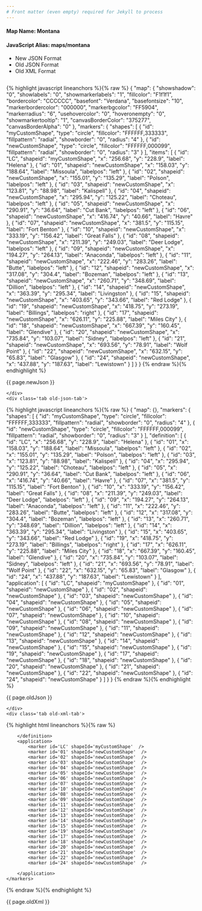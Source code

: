 ```yaml
---
# Front matter (even empty) required for Jekyll to process
---
```


#### Map Name: Montana

#### JavaScript Alias: maps/montana


<ul class='code-tabs'>
    <li class='active'>
        <a data-toggle='new-json'>New JSON Format</a>
    </li>
    <li>
        <a data-toggle='old-json'>Old JSON Format</a>
    </li>
    <li>
        <a data-toggle='old-xml'>Old XML Format</a>
    </li>
</ul>
<div class='tab-content'>
    <pre class='plain-code'></pre>
    <div class='tab new-json-tab active'>
{% highlight javascript lineanchors %}{% raw %}
{
    "map": {
        "showshadow": "0",
        "showlabels": "0",
        "showmarkerlabels": "1",
        "fillcolor": "F1f1f1",
        "bordercolor": "CCCCCC",
        "basefont": "Verdana",
        "basefontsize": "10",
        "markerbordercolor": "000000",
        "markerbgcolor": "FF5904",
        "markerradius": "6",
        "usehovercolor": "0",
        "hoveronempty": "0",
        "showmarkertooltip": "1",
        "canvasBorderColor": "375277",
        "canvasBorderAlpha": "0"
    },
    "markers": {
        "shapes": [
            {
                "id": "myCustomShape",
                "type": "circle",
                "fillcolor": "FFFFFF,333333",
                "fillpattern": "radial",
                "showborder": "0",
                "radius": "4"
            },
            {
                "id": "newCustomShape",
                "type": "circle",
                "fillcolor": "FFFFFF,000099",
                "fillpattern": "radial",
                "showborder": "0",
                "radius": "3"
            }
        ],
        "items": [
            {
                "id": "LC",
                "shapeid": "myCustomShape",
                "x": "256.68",
                "y": "228.9",
                "label": "Helena"
            },
            {
                "id": "01",
                "shapeid": "newCustomShape",
                "x": "158.03",
                "y": "188.64",
                "label": "Missoula",
                "labelpos": "left"
            },
            {
                "id": "02",
                "shapeid": "newCustomShape",
                "x": "155.01",
                "y": "135.29",
                "label": "Polson",
                "labelpos": "left"
            },
            {
                "id": "03",
                "shapeid": "newCustomShape",
                "x": "123.81",
                "y": "88.98",
                "label": "Kalispell"
            },
            {
                "id": "04",
                "shapeid": "newCustomShape",
                "x": "295.94",
                "y": "125.22",
                "label": "Choteau",
                "labelpos": "left"
            },
            {
                "id": "05",
                "shapeid": "newCustomShape",
                "x": "290.91",
                "y": "36.64",
                "label": "Cut Bank",
                "labelpos": "left"
            },
            {
                "id": "06",
                "shapeid": "newCustomShape",
                "x": "416.74",
                "y": "40.66",
                "label": "Havre"
            },
            {
                "id": "07",
                "shapeid": "newCustomShape",
                "x": "381.5",
                "y": "115.15",
                "label": "Fort Benton"
            },
            {
                "id": "10",
                "shapeid": "newCustomShape",
                "x": "333.19",
                "y": "156.42",
                "label": "Great Falls"
            },
            {
                "id": "08",
                "shapeid": "newCustomShape",
                "x": "211.39",
                "y": "249.03",
                "label": "Deer Lodge",
                "labelpos": "left"
            },
            {
                "id": "09",
                "shapeid": "newCustomShape",
                "x": "194.27",
                "y": "264.13",
                "label": "Anaconda",
                "labelpos": "left"
            },
            {
                "id": "11",
                "shapeid": "newCustomShape",
                "x": "222.46",
                "y": "283.26",
                "label": "Butte",
                "labelpos": "left"
            },
            {
                "id": "12",
                "shapeid": "newCustomShape",
                "x": "317.08",
                "y": "304.4",
                "label": "Bozeman",
                "labelpos": "left"
            },
            {
                "id": "13",
                "shapeid": "newCustomShape",
                "x": "260.71",
                "y": "348.69",
                "label": "Dillion",
                "labelpos": "left"
            },
            {
                "id": "14",
                "shapeid": "newCustomShape",
                "x": "363.39",
                "y": "295.34",
                "label": "Livingston"
            },
            {
                "id": "15",
                "shapeid": "newCustomShape",
                "x": "403.65",
                "y": "343.66",
                "label": "Red Lodge"
            },
            {
                "id": "19",
                "shapeid": "newCustomShape",
                "x": "418.75",
                "y": "273.19",
                "label": "Billings",
                "labelpos": "right"
            },
            {
                "id": "17",
                "shapeid": "newCustomShape",
                "x": "626.11",
                "y": "225.88",
                "label": "Miles City"
            },
            {
                "id": "18",
                "shapeid": "newCustomShape",
                "x": "667.39",
                "y": "160.45",
                "label": "Glendive"
            },
            {
                "id": "20",
                "shapeid": "newCustomShape",
                "x": "735.84",
                "y": "103.07",
                "label": "Sidney",
                "labelpos": "left"
            },
            {
                "id": "21",
                "shapeid": "newCustomShape",
                "x": "693.56",
                "y": "78.91",
                "label": "Wolf Point"
            },
            {
                "id": "22",
                "shapeid": "newCustomShape",
                "x": "632.15",
                "y": "65.83",
                "label": "Glasgow"
            },
            {
                "id": "24",
                "shapeid": "newCustomShape",
                "x": "437.88",
                "y": "187.63",
                "label": "Lewistown"
            }
        ]
    }
}
{% endraw %}{% endhighlight %}


<p class='text-success'>{{ page.newJson }}</p>

    </div>
    <div class='tab old-json-tab'>
{% highlight javascript lineanchors %}{% raw %}
{
    "map": {},
    "markers": {
        "shapes": [
            {
                "id": "myCustomShape",
                "type": "circle",
                "fillcolor": "FFFFFF,333333",
                "fillpattern": "radial",
                "showborder": "0",
                "radius": "4"
            },
            {
                "id": "newCustomShape",
                "type": "circle",
                "fillcolor": "FFFFFF,000099",
                "fillpattern": "radial",
                "showborder": "0",
                "radius": "3"
            }
        ],
        "definition": [
            {
                "id": "LC",
                "x": "256.68",
                "y": "228.9",
                "label": "Helena"
            },
            {
                "id": "01",
                "x": "158.03",
                "y": "188.64",
                "label": "Missoula",
                "labelpos": "left"
            },
            {
                "id": "02",
                "x": "155.01",
                "y": "135.29",
                "label": "Polson",
                "labelpos": "left"
            },
            {
                "id": "03",
                "x": "123.81",
                "y": "88.98",
                "label": "Kalispell"
            },
            {
                "id": "04",
                "x": "295.94",
                "y": "125.22",
                "label": "Choteau",
                "labelpos": "left"
            },
            {
                "id": "05",
                "x": "290.91",
                "y": "36.64",
                "label": "Cut Bank",
                "labelpos": "left"
            },
            {
                "id": "06",
                "x": "416.74",
                "y": "40.66",
                "label": "Havre"
            },
            {
                "id": "07",
                "x": "381.5",
                "y": "115.15",
                "label": "Fort Benton"
            },
            {
                "id": "10",
                "x": "333.19",
                "y": "156.42",
                "label": "Great Falls"
            },
            {
                "id": "08",
                "x": "211.39",
                "y": "249.03",
                "label": "Deer Lodge",
                "labelpos": "left"
            },
            {
                "id": "09",
                "x": "194.27",
                "y": "264.13",
                "label": "Anaconda",
                "labelpos": "left"
            },
            {
                "id": "11",
                "x": "222.46",
                "y": "283.26",
                "label": "Butte",
                "labelpos": "left"
            },
            {
                "id": "12",
                "x": "317.08",
                "y": "304.4",
                "label": "Bozeman",
                "labelpos": "left"
            },
            {
                "id": "13",
                "x": "260.71",
                "y": "348.69",
                "label": "Dillion",
                "labelpos": "left"
            },
            {
                "id": "14",
                "x": "363.39",
                "y": "295.34",
                "label": "Livingston"
            },
            {
                "id": "15",
                "x": "403.65",
                "y": "343.66",
                "label": "Red Lodge"
            },
            {
                "id": "19",
                "x": "418.75",
                "y": "273.19",
                "label": "Billings",
                "labelpos": "right"
            },
            {
                "id": "17",
                "x": "626.11",
                "y": "225.88",
                "label": "Miles City"
            },
            {
                "id": "18",
                "x": "667.39",
                "y": "160.45",
                "label": "Glendive"
            },
            {
                "id": "20",
                "x": "735.84",
                "y": "103.07",
                "label": "Sidney",
                "labelpos": "left"
            },
            {
                "id": "21",
                "x": "693.56",
                "y": "78.91",
                "label": "Wolf Point"
            },
            {
                "id": "22",
                "x": "632.15",
                "y": "65.83",
                "label": "Glasgow"
            },
            {
                "id": "24",
                "x": "437.88",
                "y": "187.63",
                "label": "Lewistown"
            }
        ],
        "application": [
            {
                "id": "LC",
                "shapeid": "myCustomShape"
            },
            {
                "id": "01",
                "shapeid": "newCustomShape"
            },
            {
                "id": "02",
                "shapeid": "newCustomShape"
            },
            {
                "id": "03",
                "shapeid": "newCustomShape"
            },
            {
                "id": "04",
                "shapeid": "newCustomShape"
            },
            {
                "id": "05",
                "shapeid": "newCustomShape"
            },
            {
                "id": "06",
                "shapeid": "newCustomShape"
            },
            {
                "id": "07",
                "shapeid": "newCustomShape"
            },
            {
                "id": "10",
                "shapeid": "newCustomShape"
            },
            {
                "id": "08",
                "shapeid": "newCustomShape"
            },
            {
                "id": "09",
                "shapeid": "newCustomShape"
            },
            {
                "id": "11",
                "shapeid": "newCustomShape"
            },
            {
                "id": "12",
                "shapeid": "newCustomShape"
            },
            {
                "id": "13",
                "shapeid": "newCustomShape"
            },
            {
                "id": "14",
                "shapeid": "newCustomShape"
            },
            {
                "id": "15",
                "shapeid": "newCustomShape"
            },
            {
                "id": "19",
                "shapeid": "newCustomShape"
            },
            {
                "id": "17",
                "shapeid": "newCustomShape"
            },
            {
                "id": "18",
                "shapeid": "newCustomShape"
            },
            {
                "id": "20",
                "shapeid": "newCustomShape"
            },
            {
                "id": "21",
                "shapeid": "newCustomShape"
            },
            {
                "id": "22",
                "shapeid": "newCustomShape"
            },
            {
                "id": "24",
                "shapeid": "newCustomShape"
            }
        ]
    }
}
{% endraw %}{% endhighlight %}


<p class='text-success'>{{ page.oldJson }}</p>

    </div>
    <div class='tab old-xml-tab'>
{% highlight html lineanchors %}{% raw %}
<map>
	<markers>
	    <shapes>
		   <shape id='myCustomShape' type='circle' fillColor='FFFFFF,333333' fillPattern='radial' showBorder='0' radius='4'/>
		   <shape id='newCustomShape' type='circle' fillColor='FFFFFF,000099' fillPattern='radial' showBorder='0' radius='3'/>
		 </shapes>
		<definition>
			<marker id='LC' x='256.68' y='228.9' label='Helena'  />
			<marker id='01' x='158.03' y='188.64' label='Missoula' labelPos='left'  />
			<marker id='02' x='155.01' y='135.29' label='Polson' labelPos='left'  />
			<marker id='03' x='123.81' y='88.98' label='Kalispell'  />
			<marker id='04' x='295.94' y='125.22' label='Choteau' labelPos='left'  />
			<marker id='05' x='290.91' y='36.64' label='Cut Bank' labelPos='left'  />
			<marker id='06' x='416.74' y='40.66' label='Havre'  />
			<marker id='07' x='381.5' y='115.15' label='Fort Benton'  />
			<marker id='10' x='333.19' y='156.42' label='Great Falls'  />
			<marker id='08' x='211.39' y='249.03' label='Deer Lodge' labelPos='left'  />
			<marker id='09' x='194.27' y='264.13' label='Anaconda' labelPos='left'  />
			<marker id='11' x='222.46' y='283.26' label='Butte' labelPos='left'  />
			<marker id='12' x='317.08' y='304.4' label='Bozeman' labelPos='left'  />
			<marker id='13' x='260.71' y='348.69' label='Dillion' labelPos='left'  />
			<marker id='14' x='363.39' y='295.34' label='Livingston'  />
			<marker id='15' x='403.65' y='343.66' label='Red Lodge'  />
			<marker id='19' x='418.75' y='273.19' label='Billings' labelPos='right'  />
			<marker id='17' x='626.11' y='225.88' label='Miles City'  />
			<marker id='18' x='667.39' y='160.45' label='Glendive'  />
			<marker id='20' x='735.84' y='103.07' label='Sidney' labelPos='left'  />
			<marker id='21' x='693.56' y='78.91' label='Wolf Point'  />
			<marker id='22' x='632.15' y='65.83' label='Glasgow'  />
			<marker id='24' x='437.88' y='187.63' label='Lewistown'  />

		</definition>
		<application>
			<marker id='LC' shapeId='myCustomShape'  />
			<marker id='01' shapeId='newCustomShape'  />
			<marker id='02' shapeId='newCustomShape'  />
			<marker id='03' shapeId='newCustomShape'  />
			<marker id='04' shapeId='newCustomShape'  />
			<marker id='05' shapeId='newCustomShape'  />
			<marker id='06' shapeId='newCustomShape'  />
			<marker id='07' shapeId='newCustomShape'  />
			<marker id='10' shapeId='newCustomShape'  />
			<marker id='08' shapeId='newCustomShape'  />
			<marker id='09' shapeId='newCustomShape'  />
			<marker id='11' shapeId='newCustomShape'  />
			<marker id='12' shapeId='newCustomShape'  />
			<marker id='13' shapeId='newCustomShape'  />
			<marker id='14' shapeId='newCustomShape'  />
			<marker id='15' shapeId='newCustomShape'  />
			<marker id='19' shapeId='newCustomShape'  />
			<marker id='17' shapeId='newCustomShape'  />
			<marker id='18' shapeId='newCustomShape'  />
			<marker id='20' shapeId='newCustomShape'  />
			<marker id='21' shapeId='newCustomShape'  />
			<marker id='22' shapeId='newCustomShape'  />
			<marker id='24' shapeId='newCustomShape'  />

		</application>
	</markers>
</map>
{% endraw %}{% endhighlight %}

<p class='text-success'>{{ page.oldXml }}</p>

</div>
</div>
